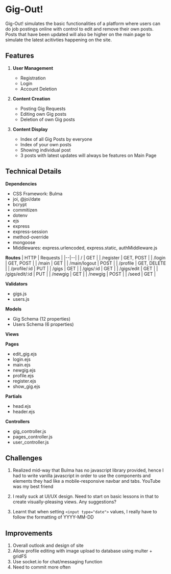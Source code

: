 # Gig-Out!
Gig-Out! simulates the basic functionalities of a platform where users can do job postings online with control to edit and remove their own posts. Posts that have been updated will also be higher on the main page to simulate the latest acitivties happening on the site.

## Features

 1. **User Management**
	 - Registration
	 - Login
	 - Account Deletion

2. **Content Creation**
	- Posting Gig Requests
	- Editing own Gig posts
	- Deletion of own Gig posts

3. **Content Display**
	- Index of all Gig Posts by everyone
	- Index of your own posts
	- Showing individual post
	- 3 posts with latest updates will always be features on Main Page

## Technical Details
**Dependencies**
  - CSS Framework: Bulma
  - joi, @joi/date
  - bcrypt
  - commitizen
  - dotenv
  - ejs
  - express
  - express-session
  - method-override
  - mongoose
  - Middlewares: express.urlencoded, express.static, authMiddleware.js

**Routes**
| HTTP | Requests |
|--|--|
| / | GET |
| /register | GET, POST |
| /login | GET, POST |
| /main |  GET |
| /main/logout | POST |
| /profile | GET, DELETE |
| /profile/:id | PUT |
| /gigs | GET |
| /gigs/:id | GET  |
| /gigs/edit | GET |
| /gigs/edit/:id | PUT |
| /newgig | GET |
| /newgig | POST |
| /seed | GET |
<br>

**Validators**
  - gigs.js
  - users.js

**Models**
  - Gig Schema (12 properties)
  - Users Schema (6 properties)

**Views**

**Pages**
  - edit_gig.ejs
  - login.ejs
  - main.ejs
  - newgig.ejs
  - profile.ejs
  - register.ejs
  - show_gig.ejs
  
**Partials**
  - head.ejs
  - header.ejs

**Controllers**
- gig_controller.js
- pages_controller.js
- user_controller.js

## Challenges
1. Realized mid-way that Bulma has no javascript library provided, hence I had to write vanilla javascript in order to use the components and elements they had like a mobile-responsive navbar and tabs. YouTube was my best friend

2. I really suck at UI/UX design. Need to start on basic lessons in that to create visually-pleasing views. Any suggestions?

3.  Learnt that when setting `<input type="date">` values, I really have to follow the formatting of YYYY-MM-DD

## Improvements
1. Overall outlook and design of site
2. Allow profile editing with image upload to database using multer + gridFS
3. Use socket.io for chat/messaging function
4. Need to commit more often
